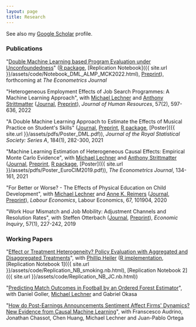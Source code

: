```yaml
---
layout: page
title: Research
---
```


See also my [Google Scholar](https://scholar.google.ch/citations?user=E604REwAAAAJ&hl=en&oi=sra) profile.

### Publications

"[Double Machine Learning based Program Evaluation under Unconfoundedness](https://academic.oup.com/ectj/advance-article/doi/10.1093/ectj/utac015/6596870?guestAccessKey=1c5e58e1-ef2d-4067-b63d-e6f573c359eb)" ([R package](https://github.com/MCKnaus/causalDML), [Replication Notebook]({{ site.url }}/assets/code/Notebook_DML_ALMP_MCK2022.html), [Preprint](https://arxiv.org/abs/2003.03191)), forthcoming at *The Econometrics Journal*

"Heterogeneous Employment Effects of Job Search Programmes: A Machine Learning Approach", with [Michael Lechner](https://www.michael-lechner.eu/) and [Anthony Strittmatter](http://www.anthonystrittmatter.com/home) ([Journal](http://jhr.uwpress.org/content/early/2020/03/24/jhr.57.2.0718-9615R1.abstract), [Preprint](https://arxiv.org/abs/1709.10279)), *Journal of Human Resources*, 57(2), 597-636, 2022

"A Double Machine Learning Approach to Estimate the Effects of Musical Practice on Student's Skills" ([Journal](https://rss.onlinelibrary.wiley.com/doi/full/10.1111/rssa.12623), [Preprint](https://arxiv.org/abs/1805.10300), [R package](https://github.com/MCKnaus/dmlmt), [Poster]({{ site.url }}/assets/pdfs/Poster_DML.pdf)), *Journal of the Royal Statistical Society: Series A*, 184(1), 282-300, 2021

"Machine Learning Estimation of Heterogeneous Causal Effects: Empirical Monte Carlo Evidence", with [Michael Lechner](https://www.michael-lechner.eu/) and [Anthony Strittmatter](http://www.anthonystrittmatter.com/home) ([Journal](https://academic.oup.com/ectj/article/24/1/134/5854188?guestAccessKey=712f5753-3a71-4b36-b1b6-45ef7fed36fc), [Preprint](https://arxiv.org/abs/1810.13237), [R package](https://github.com/MCKnaus/CATEs), [Poster]({{ site.url }}/assets/pdfs/Poster_EuroCIM2019.pdf)), *The Econometrics Journal*, 134-161, 2021

"For Better or Worse? - The Effects of Physical Education on Child Development", with [Michael Lechner](https://www.michael-lechner.eu/) and [Anne K. Reimers](https://www.tu-chemnitz.de/hsw/ab/prof/sportpaedagogik/index.php.en) ([Journal](https://doi.org/10.1016/j.labeco.2020.101904), [Preprint](https://www.iza.org/publications/dp/11268)), *Labour Economics*, Labour Economics, 67, 101904, 2020

"Work Hour Mismatch and Job Mobility: Adjustment Channels and Resolution Rates", with Steffen Otterbach ([Journal](https://onlinelibrary.wiley.com/doi/full/10.1111/ecin.12586), [Preprint](https://www.iza.org/publications/dp/9735)), *Economic Inquiry*, 57(1), 227-242, 2019


### Working Papers

"[Effect or Treatment Heterogeneity? Policy Evaluation with Aggregated and Disaggregated Treatments](https://arxiv.org/abs/2110.01427)", with [Phillip Heiler](https://pure.au.dk/portal/en/persons/phillip-heiler(0edac9c1-832b-4455-8865-1d71b3bdb91a).html) ([R implementation](https://github.com/MCKnaus/causalDML/blob/master/R/HK_decomposition.R), [Replication Notebook 1]({{ site.url }}/assets/code/Replication_NB_smoking.nb.html), [Replication Notebook 2]({{ site.url }}/assets/code/Replication_NB_JC.nb.html))

"[Predicting Match Outcomes in Football by an Ordered Forest Estimator](https://www.researchgate.net/publication/328486514_Predicting_Match_Outcomes_in_Football_by_an_Ordered_Forest_Estimator)", with Daniel Goller, [Michael Lechner](https://www.michael-lechner.eu/) and Gabriel Okasa

"[How do Post-Earnings Announcements Sentiment Affect Firms' Dynamics? New Evidence from Causal
Machine Learning](https://www.alexandria.unisg.ch/261799/)", with Franscesco Audrino, Jonathan Chassot, Chen Huang, Michael Lechner and Juan-Pablo Ortega
